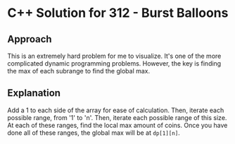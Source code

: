 # C++ Solution for 312 - Burst Balloons

## Approach

This is an extremely hard problem for me to visualize. It's one of the more
complicated dynamic programming problems. However, the key is finding the max of
each subrange to find the global max.

## Explanation

Add a 1 to each side of the array for ease of calculation. Then, iterate each
possible range, from '1' to 'n'. Then, iterate each possible range of this size.
At each of these ranges, find the local max amount of coins. Once you have done
all of these ranges, the global max will be at `dp[1][n]`.

